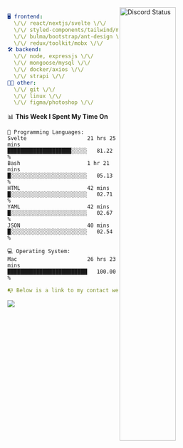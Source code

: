 
<a href="https://discord.com/users/279302975371870218" target="_blank">
    <img width="50%" align="right" alt="Discord Status" src="https://lanyard.cnrad.dev/api/279302975371870218?bg=161B22&borderRadius=5px%205px%200%200&hideTimestamp=true&idleMessage=Just%20chillin%27%20at%20the%20moment&animated=true">
</a>

```yaml
🖥️ frontend: 
  \/\/ react/nextjs/svelte \/\/
  \/\/ styled-components/tailwind/mui/
  \/\/ bulma/bootstrap/ant-design \/\/
  \/\/ redux/toolkit/mobx \/\/
🛠 backend: 
  \/\/ node, expressjs \/\/
  \/\/ mongoose/mysql \/\/
  \/\/ docker/axios \/\/
  \/\/ strapi \/\/
👨‍💻 other: 
  \/\/ git \/\/ 
  \/\/ linux \/\/
  \/\/ figma/photoshop \/\/
```
<!--START_SECTION:waka-->
📊 **This Week I Spent My Time On** 

```text
💬 Programming Languages: 
Svelte                   21 hrs 25 mins      ████████████████████░░░░░   81.22 % 
Bash                     1 hr 21 mins        █░░░░░░░░░░░░░░░░░░░░░░░░   05.13 % 
HTML                     42 mins             █░░░░░░░░░░░░░░░░░░░░░░░░   02.71 % 
YAML                     42 mins             █░░░░░░░░░░░░░░░░░░░░░░░░   02.67 % 
JSON                     40 mins             █░░░░░░░░░░░░░░░░░░░░░░░░   02.54 % 

💻 Operating System: 
Mac                      26 hrs 23 mins      █████████████████████████   100.00 % 
```


<!--END_SECTION:waka-->
```yaml
📭 Below is a link to my contact website 
```
<a href="https://mxns.xyz" target="_black"> <img src="https://img.shields.io/badge/website-161B22?style=for-the-badge&logo=About.me&logoColor=white"></img> <a/>
